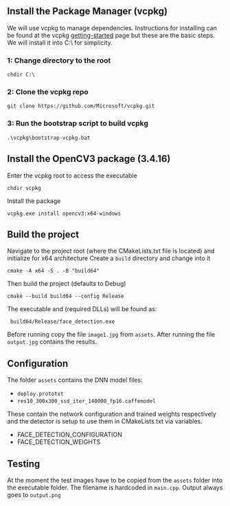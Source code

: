 
## Install the Package Manager (vcpkg)
We will use vcpkg to manage dependencies. Instructions for installing can be found at the vcpkg [getting-started](https://vcpkg.io/en/getting-started.html) page but these are the basic steps. We will install it into C:\ for simplicity.

### 1: Change directory to the root
```
chdir C:\
```
### 2: Clone the vcpkg repo
```
git clone https://github.com/Microsoft/vcpkg.git
```
### 3: Run the bootstrap script to build vcpkg
```
.\vcpkg\bootstrap-vcpkg.bat
```
## Install the OpenCV3 package (3.4.16)
Enter the vcpkg root to access the executable
```
chdir vcpkg
```
Install the package
```
vcpkg.exe install opencv3:x64-windows
```
## Build the project
Navigate to the project root (where the CMakeLists.txt file is located) and initialize for x64 architecture
Create a ```build``` directory and change into it
```
cmake -A x64 -S . -B "build64"
```
Then build the project (defaults to Debug)
```
cmake --build build64 --config Release
```
The executable and (required DLLs) will be found as:
```
 build64/Release/face_detection.exe
 ```
Before running copy the file ```image1.jpg``` from ```assets```. After running the file ```output.jpg``` contains the results. 

## Configuration
The folder ```assets``` contains the DNN model files:
* ```deploy.prototxt```
* ```res10_300x300_ssd_iter_140000_fp16.caffemodel```

These contain the network configuration and trained weights respectively and the detector is setup to use them
in CMakeLists.txt via variables.
* FACE_DETECTION_CONFIGURATION
* FACE_DETECTION_WEIGHTS

## Testing
At the moment the test images have to be copied from the ```assets``` folder into the executable folder. The filename is hardcoded in ```main.cpp```. Output always goes to ```output.png```